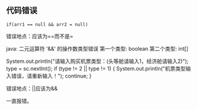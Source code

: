 ## 代码错误

```
if(arr1 == null && arr2 = null)
```

错误地点：应该为==而不是=

java: 二元运算符 '&&' 的操作数类型错误
  第一个类型:  boolean
  第二个类型: int[]

System.out.println("请输入购买机票类型：(头等舱请输入1，经济舱请输入2)");
type = sc.nextInt();
if (type != 2 || type != 1) {
    System.out.println("机票类型输入错误，请重新输入！");
    continue;
}

错误地点：||应该为&&

一直报错。